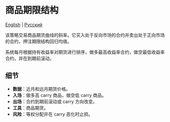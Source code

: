 # 商品期限结构
[English](README.md) | [Русский](README_ru.md)

该策略交易商品期货曲线的斜率。它买入处于反向市场的合约并卖出处于正向市场的合约，押注期限结构回归均值。

系统每月根据持有收益率对期货进行排序，做多最高收益率合约，做空最低收益率合约，并在到期前滚动。

## 细节

- **数据**：近月和远月期货价格。
- **入场**：做多高 carry 商品，做空低 carry 商品。
- **出场**：合约到期前滚动或 carry 方向改变。
- **工具**：商品期货。
- **风险**：等权分配并在 carry 恶化时止损。

